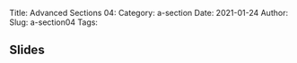 Title: Advanced Sections 04:
Category: a-section
Date: 2021-01-24
Author: 
Slug: a-section04
Tags:


## Slides
